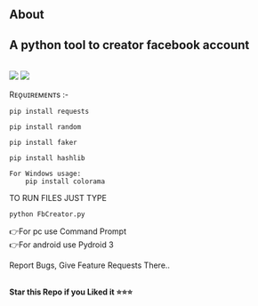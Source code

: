 
## About
<h2>A python tool to creator facebook account</h2>
<br>
<img src="https://files.catbox.moe/cblu75.png">

<img src="https://files.catbox.moe/f95sto.png">

Rᴇᴏ̨ᴜɪʀᴇᴍᴇɴᴛs :-
```
pip install requests

pip install random

pip install faker

pip install hashlib

For Windows usage:
    pip install colorama
```
TO RUN FILES JUST TYPE
```
python FbCreator.py
```
👉For pc use  Command Prompt <br>
👉For android use  Pydroid 3
  
Report Bugs, Give Feature Requests There..   

##

   **Star this Repo if you Liked it ⭐⭐⭐**
